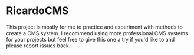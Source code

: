 RicardoCMS
==========
This project is mostly for me to practice and experiment with methods to create a CMS system.
I recommend using more professional CMS systems for your projects but feel free to give this one a try if you'd like to and please report issues back.
